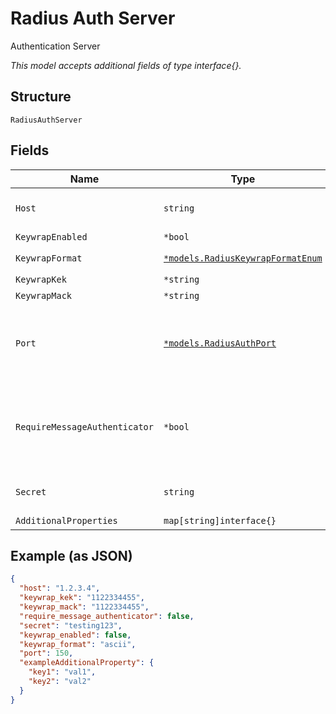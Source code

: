 
# Radius Auth Server

Authentication Server

*This model accepts additional fields of type interface{}.*

## Structure

`RadiusAuthServer`

## Fields

| Name | Type | Tags | Description |
|  --- | --- | --- | --- |
| `Host` | `string` | Required | IP/ hostname of RADIUS server |
| `KeywrapEnabled` | `*bool` | Optional | - |
| `KeywrapFormat` | [`*models.RadiusKeywrapFormatEnum`](../../doc/models/radius-keywrap-format-enum.md) | Optional | enum: `ascii`, `hex` |
| `KeywrapKek` | `*string` | Optional | - |
| `KeywrapMack` | `*string` | Optional | - |
| `Port` | [`*models.RadiusAuthPort`](../../doc/models/containers/radius-auth-port.md) | Optional | Radius Auth Port, value from 1 to 65535, default is 1812 |
| `RequireMessageAuthenticator` | `*bool` | Optional | Whether to require Message-Authenticator in requests<br>**Default**: `false` |
| `Secret` | `string` | Required | Secret of RADIUS server |
| `AdditionalProperties` | `map[string]interface{}` | Optional | - |

## Example (as JSON)

```json
{
  "host": "1.2.3.4",
  "keywrap_kek": "1122334455",
  "keywrap_mack": "1122334455",
  "require_message_authenticator": false,
  "secret": "testing123",
  "keywrap_enabled": false,
  "keywrap_format": "ascii",
  "port": 150,
  "exampleAdditionalProperty": {
    "key1": "val1",
    "key2": "val2"
  }
}
```

